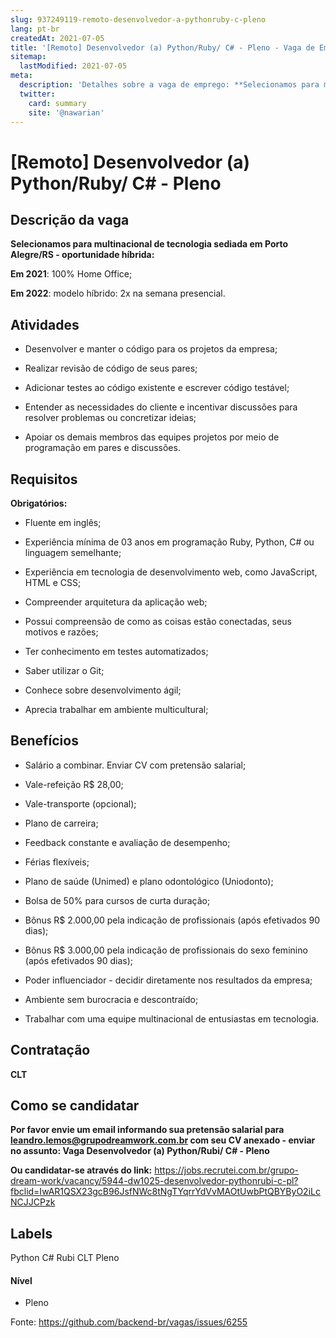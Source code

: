 ```yaml
---
slug: 937249119-remoto-desenvolvedor-a-pythonruby-c-pleno
lang: pt-br
createdAt: 2021-07-05
title: '[Remoto] Desenvolvedor (a) Python/Ruby/ C# - Pleno - Vaga de Emprego'
sitemap:
  lastModified: 2021-07-05
meta:
  description: 'Detalhes sobre a vaga de emprego: **Selecionamos para multinacional de tecnologia sediada em Porto Alegre/RS - oportunidade híbrida:**  **Em 2021**: 100% Home Office;  **Em 2022**: modelo híbrido: 2x na semana presencial.'
  twitter:
    card: summary
    site: '@nawarian'
---
```


# [Remoto] Desenvolvedor (a) Python/Ruby/ C# - Pleno

## Descrição da vaga

**Selecionamos para multinacional de tecnologia sediada em Porto Alegre/RS - oportunidade híbrida:** 

**Em 2021**: 100% Home Office; 

**Em 2022**: modelo híbrido: 2x na semana presencial.

## Atividades

- Desenvolver e manter o código para os projetos da empresa; 

- Realizar revisão de código de seus pares; 

- Adicionar testes ao código existente e escrever código testável; 

- Entender as necessidades do cliente e incentivar discussões para resolver problemas ou concretizar ideias; 

- Apoiar os demais membros das equipes projetos por meio de programação em pares e discussões. 

## Requisitos

**Obrigatórios:**

- Fluente em inglês;

- Experiência mínima de 03 anos em programação Ruby, Python, C# ou linguagem semelhante; 

- Experiência em tecnologia de desenvolvimento web, como JavaScript, HTML e CSS; 

- Compreender arquitetura da aplicação web; 

- Possui compreensão de como as coisas estão conectadas, seus motivos e razões; 

- Ter conhecimento em testes automatizados; 

- Saber utilizar o Git; 

- Conhece sobre desenvolvimento ágil; 

- Aprecia trabalhar em ambiente multicultural; 

## Benefícios

- Salário a combinar. Enviar CV com pretensão salarial; 

- Vale-refeição R$ 28,00; 

- Vale-transporte (opcional); 

- Plano de carreira; 

- Feedback constante e avaliação de desempenho; 

- Férias flexíveis; 

- Plano de saúde (Unimed) e plano odontológico (Uniodonto); 

- Bolsa de 50% para cursos de curta duração; 

- Bônus R$ 2.000,00 pela indicação de profissionais (após efetivados 90 dias); 

- Bônus R$ 3.000,00 pela indicação de profissionais do sexo feminino (após efetivados 90 dias);  

- Poder influenciador - decidir diretamente nos resultados da empresa; 

- Ambiente sem burocracia e descontraído; 

- Trabalhar com uma equipe multinacional de entusiastas em tecnologia.  

## Contratação

**CLT**

## Como se candidatar

**Por favor envie um email informando sua pretensão salarial para leandro.lemos@grupodreamwork.com.br com seu CV anexado - enviar no assunto: Vaga Desenvolvedor (a) Python/Rubi/ C# - Pleno**

**Ou candidatar-se através do link:** https://jobs.recrutei.com.br/grupo-dream-work/vacancy/5944-dw1025-desenvolvedor-pythonrubi-c-pl?fbclid=IwAR1QSX23gcB96JsfNWc8tNgTYqrrYdVvMAOtUwbPtQBYByO2iLcNCJJCPzk

## Labels
Python
C#
Rubi
CLT
Pleno

#### Nível
- Pleno

Fonte: https://github.com/backend-br/vagas/issues/6255